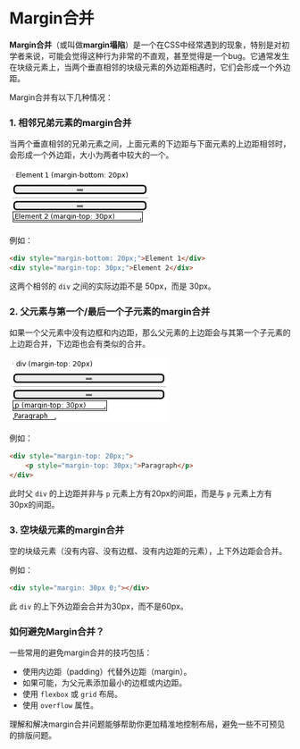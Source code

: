 # Margin合并

**Margin合并**（或叫做**margin塌陷**）是一个在CSS中经常遇到的现象，特别是对初学者来说，可能会觉得这种行为非常的不直观，甚至觉得是一个bug。它通常发生在块级元素上，当两个垂直相邻的块级元素的外边距相遇时，它们会形成一个外边距。

Margin合并有以下几种情况：

### 1. 相邻兄弟元素的margin合并
当两个垂直相邻的兄弟元素之间，上面元素的下边距与下面元素的上边距相邻时，会形成一个外边距，大小为两者中较大的一个。

![](img/20231011210217.png)

例如：
```html
<div style="margin-bottom: 20px;">Element 1</div>
<div style="margin-top: 30px;">Element 2</div>
```
这两个相邻的 `div` 之间的实际边距不是 50px，而是 30px。

### 2. 父元素与第一个/最后一个子元素的margin合并
如果一个父元素中没有边框和内边距，那么父元素的上边距会与其第一个子元素的上边距合并，下边距也会有类似的合并。

![](img/20231011210354.png)

例如：
```html
<div style="margin-top: 20px;">
    <p style="margin-top: 30px;">Paragraph</p>
</div>
```
此时父 `div` 的上边距并非与 `p` 元素上方有20px的间距，而是与 `p` 元素上方有30px的间距。

### 3. 空块级元素的margin合并
空的块级元素（没有内容、没有边框、没有内边距的元素），上下外边距会合并。

例如：
```html
<div style="margin: 30px 0;"></div>
```
此 `div` 的上下外边距会合并为30px，而不是60px。

### 如何避免Margin合并？
一些常用的避免margin合并的技巧包括：
- 使用内边距（padding）代替外边距（margin）。
- 如果可能，为父元素添加最小的边框或内边距。
- 使用 `flexbox` 或 `grid` 布局。
- 使用 `overflow` 属性。
  

理解和解决margin合并问题能够帮助你更加精准地控制布局，避免一些不可预见的排版问题。